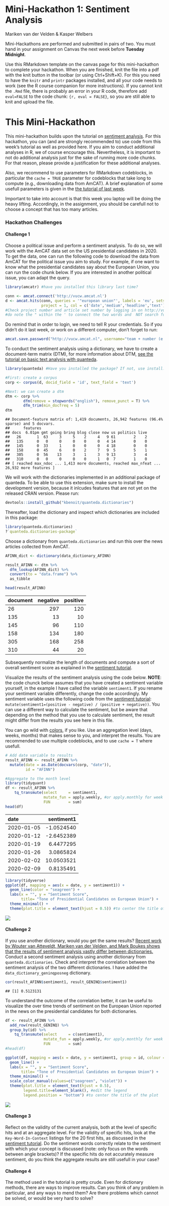 Mini-Hackathon 1: Sentiment Analysis
================
Mariken van der Velden & Kasper Welbers

Mini-Hackathons are performed and submitted in pairs of two. You must
hand in your assignment on Canvas the next week before **Tuesday
Midnight**.

Use this RMarkdown template on the canvas page for this mini-hackathon
to complete your hackathon. When you are finished, knit the file into a
pdf with the knit button in the toolbar (or using Ctrl+Shift+K). For
this you need to have the `knitr` and `printr` packages installed, and
all your code needs to work (see the R course companion for more
instructions). If you cannot knit the `.Rmd` file, there is probably an
error in your R code, therefore add `eval=FALSE` to the code chunk: `{r,
eval = FALSE}`, so you are still able to knit and upload the file.

# This Mini-Hackathon

This mini-hackathon builds upon the tutorial on [sentiment
analysis](https://github.com/ccs-amsterdam/r-course-material/blob/master/tutorials/sentiment_analysis.md).
For this hackathon, you can (and are strongly recommended to) use code
from this week’s tutorial as well as provided here. If you aim to
conduct additional analyses in R, we of course encourage this.
Nevertheless, it is important to not do additional analysis just for the
sake of running more code chunks. For that reason, please provide a
justification for these additional analyses.

Also, we recommend to use parameters for RMarkdown codeblocks, in
particular the `cache = TRUE` parameter for codeblocks that take long to
compute (e.g., downloading data from AmCAT). A brief explanation of some
usefull parameters is given in the [the tutorial of last
week](https://github.com/MarikenvdVelden/Replication-Hackathons/blob/main/Intro-to-rmd-and-data-retrieval.md).

Important to take into account is that this week you laptop will be
doing the heavy lifting. Accordingly, in the assignment, you should be
carefull not to choose a concept that has too many articles.

### Hackathon Challenges

#### Challenge 1

Choose a political issue and perform a sentiment analysis. To do so, we
will work with the AmCAT data set on the US presidential candidates in
2020. To get the data, one can run the following code to download the
data from AmCAT for the political issue you aim to study. For example,
if one want to know what the presidential candidates say about the
European Union, you can run the code chunk below. If you are interested
in another political issue, you can adapt the query.

``` r
library(amcatr) #have you installed this library last time?

conn <- amcat.connect('http://vucw.amcat.nl')
d <- amcat.hits(conn, queries = '"european union"', labels = 'eu', sets = 21, 
                project = 1, col = c('date','medium','headline','text')) 
#Check project number and article set number by logging in on http://vucw.amcat.nl/
#do note the " within the ' to connect the two words and  NOT search for health AND care
```

Do remind that in order to login, we need to tell R your credentials. So
if you didn’t do it last week, or work on a different computer, don’t
forget to
run:

``` r
amcat.save.password("http://vucw.amcat.nl", username="team + number (e.g. team01)", password="team + number (e.g. team01)")
```

To conduct the sentiment analysis using a dictionary, we have to create
a document-term matrix (DTM), for more information about DTM, [see the
tutorial on basic text analysis with
quanteda](https://github.com/ccs-amsterdam/r-course-material/blob/master/tutorials/R_text_3_quanteda.md).

``` r
library(quanteda) #Have you installed the package? If not, use install.packages("quanteda")

#First: create a corpus
corp <- corpus(d, docid_field = 'id', text_field = 'text')

#Next: we can create a dtm
dtm <- corp %>% 
        dfm(remove = stopwords("english"), remove_punct = T) %>% 
        dfm_trim(min_docfreq = 5)
dtm
```

    ## Document-feature matrix of: 1,419 documents, 26,942 features (96.4% sparse) and 5 docvars.
    ##      features
    ## docs  6.01pm gmt going bring blog close now us politics live
    ##   26       1  63     3     5    2     4   9 61        2    2
    ##   135      0   0     0     0    0     0   4 14        0    0
    ##   145      0  33     1     0    0     0   4 18        0    0
    ##   158      0  45     6     0    2     7   9  5        5    1
    ##   305      0  56    13     3    1     3   9 13        3    4
    ##   310      0   0     0     0    0     1   0  7        1    0
    ## [ reached max_ndoc ... 1,413 more documents, reached max_nfeat ... 26,932 more features ]

We will work with the dictionaries implemented in an additional package
of quanteda. To be able to use this extension, make sure to install the
development version, because it inlcudes features that are not yet on
the released CRAN version. Please run:

``` r
devtools::install_github("kbenoit/quanteda.dictionaries") 
```

Thereafter, load the dictionary and inspect which dictionaries are
included in this package:

``` r
library(quanteda.dictionaries)
?`quanteda.dictionaries-package`
```

Choose a dictionary from `quanteda.dictionaries` and run this over the
news articles collected from AmCAT.

``` r
AFINN_dict <- dictionary(data_dictionary_AFINN)

result_AFINN <- dtm %>% 
  dfm_lookup(AFINN_dict) %>% 
  convert(to = "data.frame") %>% 
  as_tibble

head(result_AFINN)
```

| document | negative | positive |
| :------- | -------: | -------: |
| 26       |      297 |      120 |
| 135      |       13 |       10 |
| 145      |       96 |      110 |
| 158      |      134 |      180 |
| 305      |      168 |      258 |
| 310      |       44 |       20 |

Subsequently normalize the length of documents and compute a sort of
overall sentiment score as explained in the [sentiment
tutorial](https://github.com/ccs-amsterdam/r-course-material/blob/master/tutorials/sentiment_analysis.md).

Visualize the results of the sentiment analysis using the code below.
**NOTE**: the code chunck below assumes that you have created a
sentiment variable yourself, in the example I have called the variable
`sentiment1`. If you rename your sentiment variable differently, change
the code accordingly. My sentiment variable uses the following code from
the [sentiment
tutorial](https://github.com/ccs-amsterdam/r-course-material/blob/master/tutorials/sentiment_analysis.md):
`mutate(sentiment1=(positive - negative) / (positive + negative))`. You
can use a different way to calculate the sentiment, but be aware that
depending on the method that you use to calculate sentiment, the result
might differ from the results you see here in this file.

You can go wild with
[colors](http://www.stat.columbia.edu/~tzheng/files/Rcolor.pdf), if you
like. Use an aggregation level (days, weeks, months) that makes sense to
you, and interpret the results. You are recommended to use multiple
codeblocks, and to use `cache = T` where usefull.

``` r
# Add date variable to results
result_AFINN <- result_AFINN %>%
  mutate(date = as.Date(docvars(corp, "date")),
         id = "AFINN")

#Aggregate to the month level
library(tidyquant)
df <- result_AFINN %>%
    tq_transmute(select     = sentiment1,
                 mutate_fun = apply.weekly, #or apply.monthly for week level
                 FUN        = sum)
head(df)
```

| date       |  sentiment1 |
| :--------- | ----------: |
| 2020-01-05 | \-1.0524540 |
| 2020-01-12 | \-2.6452389 |
| 2020-01-19 |   6.4477295 |
| 2020-01-26 |   3.0865824 |
| 2020-02-02 |  10.0503521 |
| 2020-02-09 |   0.8135491 |

``` r
library(tidyverse)
ggplot(df, mapping = aes(x = date, y = sentiment1)) +
  geom_line(color = "seagreen") +
  labs(x = "", y = "Sentiment Score", 
       title= "Tone of Presidential Candidates on European Union") +
  theme_minimal() +
  theme(plot.title = element_text(hjust = 0.5)) #to center the title of the plot
```

![](Mini-Hackathon1_files/figure-gfm/unnamed-chunk-14-1.png)<!-- -->

#### Challenge 2

If you use another dictionary, would you get the same results? [Recent
work by Wouter van Atteveldt, Mariken van der Velden, and Mark Boukes
shows that the results of sentiment analysis vastly differ between
dictionaries.](https://github.com/vanatteveldt/ecosent) Conduct a second
sentiment analysis using another dictionary from
`quanteda.dictionaries`. Check and interpret the correlation between the
sentiment analysis of the two different dictionaries. I have added the
`data_dictionary_geninqposneg` dictionary.

``` r
cor(result_AFINN$sentiment1, result_GENINQ$sentiment1)
```

    ## [1] 0.5123131

To understand the outcome of the correlation better, it can be useful to
visualize the over time trends of sentiment on the European Union
reported in the news on the presidential candidates for both
dictionaries.

``` r
df <- result_AFINN %>%
  add_row(result_GENINQ) %>%
  group_by(id) %>%
    tq_transmute(select     = c(sentiment1),
                 mutate_fun = apply.weekly, #or apply.monthly for week level
                 FUN        = sum)
#head(df)

ggplot(df, mapping = aes(x = date, y = sentiment1, group = id, colour = id)) +
  geom_line() +
  labs(x = "", y = "Sentiment Score", 
       title= "Tone of Presidential Candidates on European Union") +
  theme_minimal() +
  scale_color_manual(values=c("seagreen", "violet")) +
  theme(plot.title = element_text(hjust = 0.5),
        legend.title=element_blank(), #edit the legend
        legend.position = "bottom") #to center the title of the plot
```

![](Mini-Hackathon1_files/figure-gfm/unnamed-chunk-17-1.png)<!-- -->

#### Challenge 3

Reflect on the validity of the current analysis, both at the level of
specific hits and at an aggregate level. For the validity of specific
hits, look at the `Key-Word-In-Context` listings for the 20 first hits,
as discussed in the [sentiment
tutorial](https://github.com/ccs-amsterdam/r-course-material/blob/master/tutorials/sentiment_analysis.md).
Do the sentiment words correctly relate to the sentiment with which your
concept is discussed (note: only focus on the words between angle
brackets)? If the specific hits do not accurately measure sentiment, do
you think the aggregate results are still usefull in your case?

#### Challenge 4

The method used in the tutorial is pretty crude. Even for dictionary
methods, there are ways to improve results. Can you think of any problem
in particular, and any ways to mend them? Are there problems which
cannot be solved, or would be very hard to solve?

